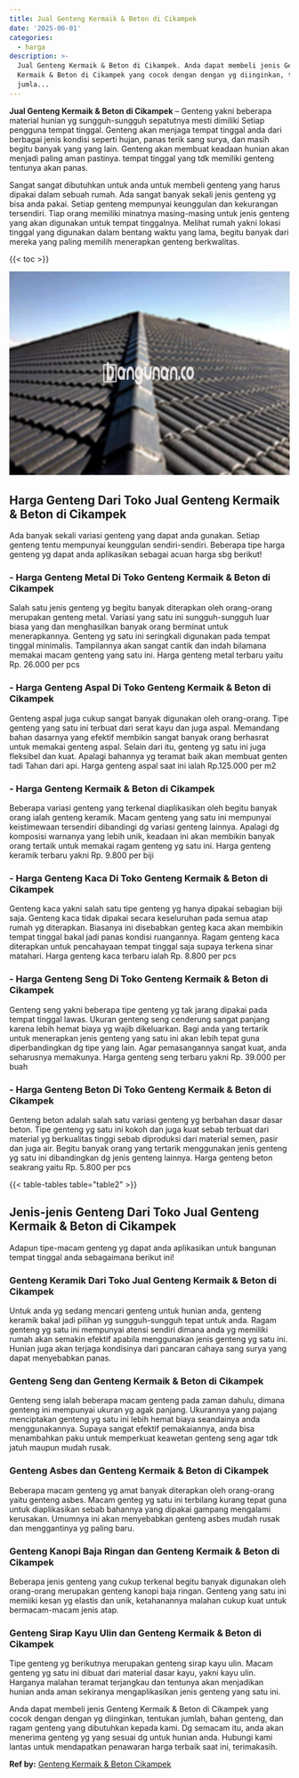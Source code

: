 ```yaml
---
title: Jual Genteng Kermaik & Beton di Cikampek
date: '2025-06-01'
categories:
  - harga
description: >-
  Jual Genteng Kermaik & Beton di Cikampek. Anda dapat membeli jenis Genteng
  Kermaik & Beton di Cikampek yang cocok dengan dengan yg diinginkan, tentukan
  jumla...
---
```


**Jual Genteng Kermaik & Beton di Cikampek** – Genteng yakni beberapa material hunian yg sungguh-sungguh sepatutnya mesti dimiliki Setiap pengguna tempat tinggal. Genteng akan menjaga tempat tinggal anda dari berbagai jenis kondisi seperti hujan, panas terik sang surya, dan masih begitu banyak yang yang lain. Genteng akan membuat keadaan hunian akan menjadi paling aman pastinya. tempat tinggal yang tdk memiliki genteng tentunya akan panas.

Sangat sangat dibutuhkan untuk anda untuk membeli genteng yang harus dipakai dalam sebuah rumah. Ada sangat banyak sekali jenis genteng yg bisa anda pakai. Setiap genteng mempunyai keunggulan dan kekurangan tersendiri. Tiap orang memiliki minatnya masing-masing untuk jenis genteng yang akan digunakan untuk tempat tinggalnya. Melihat rumah yakni lokasi tinggal yang digunakan dalam bentang waktu yang lama, begitu banyak dari mereka yang paling memilih menerapkan genteng berkwalitas.

{{< toc >}}

![Jual Genteng Kermaik & Beton di Cikampek](/images/genteng-minimalis-murah25.png)

## Harga Genteng Dari Toko Jual Genteng Kermaik & Beton di Cikampek

Ada banyak sekali variasi genteng yang dapat anda gunakan. Setiap genteng tentu mempunyai keunggulan sendiri-sendiri. Beberapa tipe harga genteng yg dapat anda aplikasikan sebagai acuan harga sbg berikut!

### \- Harga Genteng Metal Di Toko Genteng Kermaik & Beton di Cikampek

Salah satu jenis genteng yg begitu banyak diterapkan oleh orang-orang merupakan genteng metal. Variasi yang satu ini sungguh-sungguh luar biasa yang dan menghasilkan banyak orang berminat untuk menerapkannya. Genteng yg satu ini seringkali digunakan pada tempat tinggal minimalis. Tampilannya akan sangat cantik dan indah bilamana memakai macam genteng yang satu ini. Harga genteng metal terbaru yaitu Rp. 26.000 per pcs

### \- Harga Genteng Aspal Di Toko Genteng Kermaik & Beton di Cikampek

Genteng aspal juga cukup sangat banyak digunakan oleh orang-orang. Tipe genteng yang satu ini terbuat dari serat kayu dan juga aspal. Memandang bahan dasarnya yang efektif membikin sangat banyak orang berhasrat untuk memakai genteng aspal. Selain dari itu, genteng yg satu ini juga fleksibel dan kuat. Apalagi bahannya yg teramat baik akan membuat genten tadi Tahan dari api. Harga genteng aspal saat ini ialah Rp.125.000 per m2

### \- Harga Genteng Kermaik & Beton di Cikampek

Beberapa variasi genteng yang terkenal diaplikasikan oleh begitu banyak orang ialah genteng keramik. Macam genteng yang satu ini mempunyai keistimewaan tersendiri dibandingi dg variasi genteng lainnya. Apalagi dg komposisi warnanya yang lebih unik, keadaan ini akan membikin banyak orang tertaik untuk memakai ragam genteng yg satu ini. Harga genteng keramik terbaru yakni Rp. 9.800 per biji

### \- Harga Genteng Kaca Di Toko Genteng Kermaik & Beton di Cikampek

Genteng kaca yakni salah satu tipe genteng yg hanya dipakai sebagian biji saja. Genteng kaca tidak dipakai secara keseluruhan pada semua atap rumah yg diterapkan. Biasanya ini disebabkan genteg kaca akan membikin tempat tinggal bakal jadi panas kondisi ruangannya. Ragam genteng kaca diterapkan untuk pencahayaan tempat tinggal saja supaya terkena sinar matahari. Harga genteng kaca terbaru ialah Rp. 8.800 per pcs

### \- Harga Genteng Seng Di Toko Genteng Kermaik & Beton di Cikampek

Genteng seng yakni beberapa tipe genteng yg tak jarang dipakai pada tempat tinggal lawas. Ukuran genteng seng cenderung sangat panjang karena lebih hemat biaya yg wajib dikeluarkan. Bagi anda yang tertarik untuk menerapkan jenis genteng yang satu ini akan lebih tepat guna diperbandingkan dg tipe yang lain. Agar pemasangannya sangat kuat, anda seharusnya memakunya. Harga genteng seng terbaru yakni Rp. 39.000 per buah

### \- Harga Genteng Beton Di Toko Genteng Kermaik & Beton di Cikampek

Genteng beton adalah salah satu variasi genteng yg berbahan dasar dasar beton. Tipe genteng yg satu ini kokoh dan juga kuat sebab terbuat dari material yg berkualitas tinggi sebab diproduksi dari material semen, pasir dan juga air. Begitu banyak orang yang tertarik menggunakan jenis genteng yg satu ini dibandingkan dg jenis genteng lainnya. Harga genteng beton seakrang yaitu Rp. 5.800 per pcs

{{< table-tables table="table2" >}}

## Jenis-jenis Genteng Dari Toko Jual Genteng Kermaik & Beton di Cikampek

Adapun tipe-macam genteng yg dapat anda aplikasikan untuk bangunan tempat tinggal anda sebagaimana berikut ini!

### Genteng Keramik Dari Toko Jual Genteng Kermaik & Beton di Cikampek

Untuk anda yg sedang mencari genteng untuk hunian anda, genteng keramik bakal jadi pilihan yg sungguh-sungguh tepat untuk anda. Ragam genteng yg satu ini mempunyai atensi sendiri dimana anda yg memiliki rumah akan semakin efektif apabila menggunakan jenis genteng yg satu ini. Hunian juga akan terjaga kondisinya dari pancaran cahaya sang surya yang dapat menyebabkan panas.

### Genteng Seng dan Genteng Kermaik & Beton di Cikampek

Genteng seng ialah beberapa macam genteng pada zaman dahulu, dimana genteng ini mempunyai ukuran yg agak panjang. Ukurannya yang pajang menciptakan genteng yg satu ini lebih hemat biaya seandainya anda menggunakannya. Supaya sangat efektif pemakaiannya, anda bisa menambahkan paku untuk memperkuat keawetan genteng seng agar tdk jatuh maupun mudah rusak.

### Genteng Asbes dan Genteng Kermaik & Beton di Cikampek

Beberapa macam genteng yg amat banyak diterapkan oleh orang-orang yaitu genteng asbes. Macam genteg yg satu ini terbilang kurang tepat guna untuk diaplikasikan sebab bahannya yang dipakai gampang mengalami kerusakan. Umumnya ini akan menyebabkan genteng asbes mudah rusak dan menggantinya yg paling baru.

### Genteng Kanopi Baja Ringan dan Genteng Kermaik & Beton di Cikampek

Beberapa jenis genteng yang cukup terkenal begitu banyak digunakan oleh orang-orang merupakan genteng kanopi baja ringan. Genteng yang satu ini memiiki kesan yg elastis dan unik, ketahanannya malahan cukup kuat untuk bermacam-macam jenis atap.

### Genteng Sirap Kayu Ulin dan Genteng Kermaik & Beton di Cikampek

Tipe genteng yg berikutnya merupakan genteng sirap kayu ulin. Macam genteng yg satu ini dibuat dari material dasar kayu, yakni kayu ulin. Harganya malahan teramat terjangkau dan tentunya akan menjadikan hunian anda aman sekiranya mengaplikasikan jenis genteng yang satu ini.

Anda dapat membeli jenis Genteng Kermaik & Beton di Cikampek yang cocok dengan dengan yg diinginkan, tentukan jumlah, bahan genteng, dan ragam genteng yang dibutuhkan kepada kami. Dg semacam itu, anda akan menerima genteng yg yang sesuai dg untuk hunian anda. Hubungi kami lantas untuk mendapatkan penawaran harga terbaik saat ini, terimakasih.

**Ref by:**  [Genteng Kermaik & Beton  Cikampek](https://id.wikipedia.org/wiki/Genteng)
